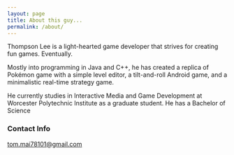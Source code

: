 ```yaml
---
layout: page
title: About this guy...
permalink: /about/
---
```


Thompson Lee is a light-hearted game developer that strives for creating fun games. Eventually.

Mostly into programming in Java and C++, he has created a replica of Pokémon game with a simple level editor, a tilt-and-roll Android game, and a minimalistic real-time strategy game.

He currently studies in Interactive Media and Game Development at Worcester Polytechnic Institute as a graduate student. He has a Bachelor of Science 

### Contact Info

[tom.mai78101@gmail.com](mailto:tom.mai78101@gmail.com)